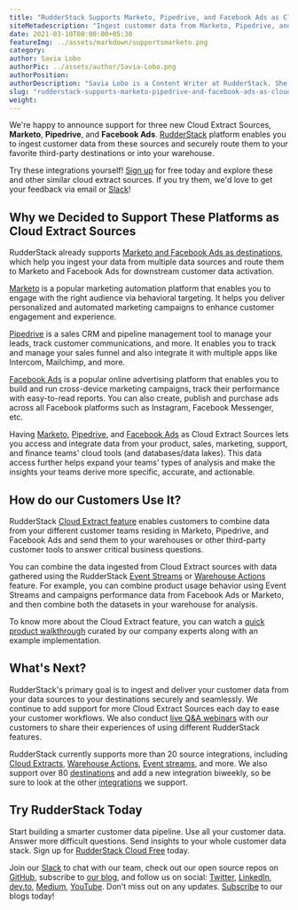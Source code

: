 ```yaml
---
title: "RudderStack Supports Marketo, Pipedrive, and Facebook Ads as Cloud Extract Sources"
siteMetadescription: "Ingest customer data from Marketo, Pipedrive, and Facebook Ads as sources, and securely route them to your favorite third-party destinations or into your warehouse."
date: 2021-03-10T00:00:00+05:30
featureImg: ../assets/markdown/supportsmarketo.png
category:
author: Savia Lobo
authorPic: ../assets/author/Savia-Lobo.png
authorPosition:
authorDescription: "Savia Lobo is a Content Writer at RudderStack. She is a techie at heart and loves to stay up to date with tech happenings across the globe. If she is not writing or reading, you will find her singing and composing songs."
slug: "rudderstack-supports-marketo-pipedrive-and-facebook-ads-as-cloud-extract-sources"
weight: 
---
```


We're happy to announce support for three new Cloud Extract Sources, **Marketo**, **Pipedrive**, and **Facebook Ads**. [RudderStack](http://www.rudderstack.com/) platform enables you to ingest customer data from these sources and securely route them to your favorite third-party destinations or into your warehouse. 

Try these integrations yourself! [Sign up](https://app.rudderstack.com/signup) for free today and explore these and other similar cloud extract sources. If you try them, we'd love to get your feedback via email or [Slack](https://resources.rudderstack.com/join-rudderstack-slack)!


## Why we Decided to Support These Platforms as Cloud Extract Sources

RudderStack already supports [Marketo and Facebook Ads as destinations](https://rudderstack.com/integration?q=&hPP=100&idx=wp_posts_integration&p=0&is_v=1), which help you ingest your data from multiple data sources and route them to Marketo and Facebook Ads for downstream customer data activation. 

[Marketo](https://docs.rudderstack.com/cloud-extract-sources/marketo) is a popular marketing automation platform that enables you to engage with the right audience via behavioral targeting. It helps you deliver personalized and automated marketing campaigns to enhance customer engagement and experience.

[Pipedrive](https://docs.google.com/document/d/1SovZRXk3_3tiFBqwII9DFvQa8Zr3s0sxvCZYRDXion0/edit#) is a sales CRM and pipeline management tool to manage your leads, track customer communications, and more. It enables you to track and manage your sales funnel and also integrate it with multiple apps like Intercom, Mailchimp, and more.

[Facebook Ads](https://docs.rudderstack.com/cloud-extract-sources/facebook-ads) is a popular online advertising platform that enables you to build and run cross-device marketing campaigns, track their performance with easy-to-read reports. You can also create, publish and purchase ads across all Facebook platforms such as Instagram, Facebook Messenger, etc.

Having [Marketo](https://rudderstack.com/integration/marketo-source/), [Pipedrive](https://rudderstack.com/integration/pipedrive-source/), and [Facebook Ads](https://rudderstack.com/integration/facebook-ads-source/) as Cloud Extract Sources lets you access and integrate data from your product, sales, marketing, support, and finance teams' cloud tools (and databases/data lakes). This data access further helps expand your teams' types of analysis and make the insights your teams derive more specific, accurate, and actionable.


## How do our Customers Use It? 



RudderStack [Cloud Extract feature](https://rudderstack.com/blog/rudderstack-cloud-extract-makes-cloud-to-warehouse-pipelines-easy) enables customers to combine data from your different customer teams residing in Marketo, Pipedrive, and Facebook Ads and send them to your warehouses or other third-party customer tools to answer critical business questions. 


You can combine the data ingested from Cloud Extract sources with data gathered using the RudderStack [Event Streams](https://docs.rudderstack.com/rudderstack-event-streams) or [Warehouse Actions](https://rudderstack.com/blog/rudderstack-warehouse-actions-unlocks-the-data-in-your-warehouse) feature. For example, you can combine product usage behavior using Event Streams and campaigns performance data from Facebook Ads or Marketo, and then combine both the datasets in your warehouse for analysis. 

To know more about the Cloud Extract feature, you can watch a [quick product walkthrough](https://rudderstack.com/video-library/cloud-extract-feature-walk-through/) curated by our company experts along with an example implementation.


## What's Next?

RudderStack's primary goal is to ingest and deliver your customer data from your data sources to your destinations securely and seamlessly. We continue to add support for more Cloud Extract Sources each day to ease your customer workflows. We also conduct [live Q&A webinars](https://resources.rudderstack.com/rudderstack-webinar-registration) with our customers to share their experiences of using different RudderStack features. 

RudderStack currently supports more than 20 source integrations, including [Cloud Extracts](https://docs.rudderstack.com/cloud-extract-sources), [Warehouse Actions](https://docs.rudderstack.com/warehouse-actions), [Event streams](https://docs.rudderstack.com/rudderstack-event-streams), and more. We also support over 80 [destinations](https://docs.rudderstack.com/destinations) and add a new integration biweekly, so be sure to look at the other [integrations](https://rudderstack.com/integration/) we support. 

## Try RudderStack Today

Start building a smarter customer data pipeline. Use all your customer data. Answer more difficult questions. Send insights to your whole customer data stack. Sign up for [RudderStack Cloud Free](https://app.rudderlabs.com/signup?type=freetrial) today.

Join our [Slack](https://resources.rudderstack.com/join-rudderstack-slack) to chat with our team, check out our open source repos on [GitHub](https://github.com/rudderlabs), subscribe to [our blog](https://rudderstack.com/blog/), and follow us on social: [Twitter](https://twitter.com/RudderStack), [LinkedIn](https://www.linkedin.com/company/rudderlabs/), [dev.to](https://dev.to/rudderstack), [Medium](https://rudderstack.medium.com/), [YouTube](https://www.youtube.com/channel/UCgV-B77bV_-LOmKYHw8jvBw). Don’t miss out on any updates. [Subscribe](https://rudderstack.com/blog/) to our blogs today!